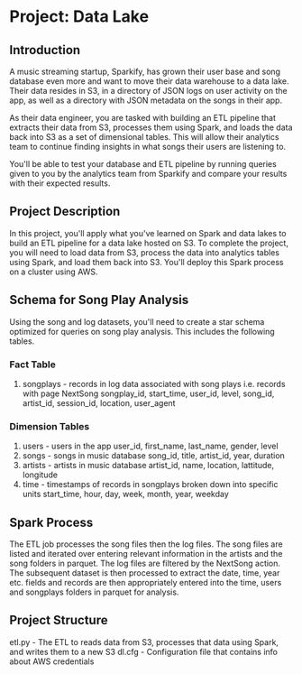 # Project: Data Lake

## Introduction
A music streaming startup, Sparkify, has grown their user base and song database even more and want to move their data warehouse to a data lake. 
Their data resides in S3, in a directory of JSON logs on user activity on the app, as well as a directory with JSON metadata on the songs in their app.

As their data engineer, you are tasked with building an ETL pipeline that extracts their data from S3, processes them using Spark, 
and loads the data back into S3 as a set of dimensional tables. This will allow their analytics team to continue finding insights in what songs their users are listening to.

You'll be able to test your database and ETL pipeline by running queries given to you by the analytics team from Sparkify and compare your results with their expected results.

## Project Description
In this project, you'll apply what you've learned on Spark and data lakes to build an ETL pipeline for a data lake hosted on S3. To complete the project, you will need to load data from S3, 
process the data into analytics tables using Spark, and load them back into S3. You'll deploy this Spark process on a cluster using AWS.

## Schema for Song Play Analysis
Using the song and log datasets, you'll need to create a star schema optimized for queries on song play analysis. This includes the following tables.

### Fact Table
1. songplays - records in log data associated with song plays i.e. records with page NextSong
   songplay_id, start_time, user_id, level, song_id, artist_id, session_id, location, user_agent

### Dimension Tables
1. users - users in the app
   user_id, first_name, last_name, gender, level
3. songs - songs in music database
   song_id, title, artist_id, year, duration
5. artists - artists in music database
   artist_id, name, location, lattitude, longitude
7. time - timestamps of records in songplays broken down into specific units
   start_time, hour, day, week, month, year, weekday

## Spark Process
The ETL job processes the song files then the log files. The song files are listed and iterated over entering relevant information in the artists and the song folders in parquet.
The log files are filtered by the NextSong action. The subsequent dataset is then processed to extract the date, time, year etc. 
fields and records are then appropriately entered into the time, users and songplays folders in parquet for analysis.

## Project Structure
etl.py - The ETL to reads data from S3, processes that data using Spark, and writes them to a new S3
dl.cfg - Configuration file that contains info about AWS credentials
